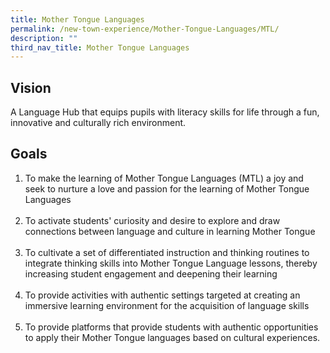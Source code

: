 ```yaml
---
title: Mother Tongue Languages
permalink: /new-town-experience/Mother-Tongue-Languages/MTL/
description: ""
third_nav_title: Mother Tongue Languages
---
```

## **Vision**

A Language Hub that equips pupils with literacy skills for life through a fun, innovative and culturally rich environment.

## **Goals**

1. To make the learning of Mother Tongue Languages (MTL) a joy and seek to nurture a love and passion for the learning of Mother Tongue Languages<br><br>
2. To activate students' curiosity and desire to explore and draw connections between language and culture in learning Mother Tongue<br><br>
3. To cultivate a set of differentiated instruction and thinking routines to integrate thinking skills into Mother Tongue Language lessons, thereby increasing student engagement  and deepening their learning <br><br>
4. To provide activities with authentic settings targeted at creating an immersive learning environment for the acquisition of language skills <br><br>
5. To provide platforms that provide students with authentic opportunities to apply their Mother Tongue languages based on cultural experiences.